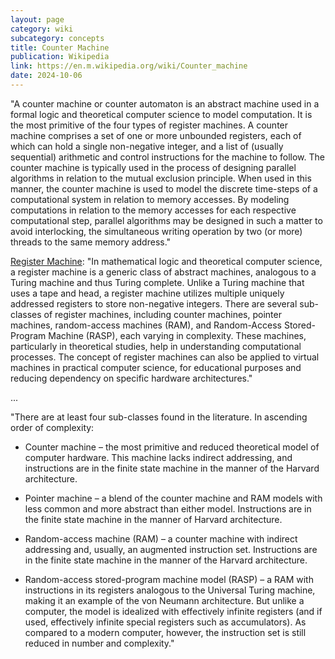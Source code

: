 ```yaml
---
layout: page
category: wiki
subcategory: concepts
title: Counter Machine
publication: Wikipedia
link: https://en.m.wikipedia.org/wiki/Counter_machine
date: 2024-10-06
---
```


"A counter machine or counter automaton is an abstract machine used in a formal logic and theoretical computer science to model computation. It is the most primitive of the four types of register machines. A counter machine comprises a set of one or more unbounded registers, each of which can hold a single non-negative integer, and a list of (usually sequential) arithmetic and control instructions for the machine to follow. The counter machine is typically used in the process of designing parallel algorithms in relation to the mutual exclusion principle. When used in this manner, the counter machine is used to model the discrete time-steps of a computational system in relation to memory accesses. By modeling computations in relation to the memory accesses for each respective computational step, parallel algorithms may be designed in such a matter to avoid interlocking, the simultaneous writing operation by two (or more) threads to the same memory address."

[Register Machine](https://en.m.wikipedia.org/wiki/Register_machine): "In mathematical logic and theoretical computer science, a register machine is a generic class of abstract machines, analogous to a Turing machine and thus Turing complete. Unlike a Turing machine that uses a tape and head, a register machine utilizes multiple uniquely addressed registers to store non-negative integers. There are several sub-classes of register machines, including counter machines, pointer machines, random-access machines (RAM), and Random-Access Stored-Program Machine (RASP), each varying in complexity. These machines, particularly in theoretical studies, help in understanding computational processes. The concept of register machines can also be applied to virtual machines in practical computer science, for educational purposes and reducing dependency on specific hardware architectures."

...

"There are at least four sub-classes found in the literature. In ascending order of complexity:

* Counter machine – the most primitive and reduced theoretical model of computer hardware. This machine lacks indirect addressing, and instructions are in the finite state machine in the manner of the Harvard architecture.

* Pointer machine – a blend of the counter machine and RAM models with less common and more abstract than either model. Instructions are in the finite state machine in the manner of Harvard architecture.

* Random-access machine (RAM) – a counter machine with indirect addressing and, usually, an augmented instruction set. Instructions are in the finite state machine in the manner of the Harvard architecture.

* Random-access stored-program machine model (RASP) – a RAM with instructions in its registers analogous to the Universal Turing machine, making it an example of the von Neumann architecture. But unlike a computer, the model is idealized with effectively infinite registers (and if used, effectively infinite special registers such as accumulators). As compared to a modern computer, however, the instruction set is still reduced in number and complexity."
